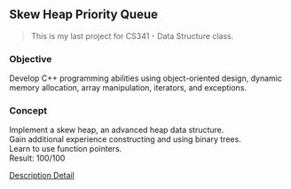 ## Skew Heap Priority Queue
> This is my last project for CS341 - Data Structure class. 


### Objective
Develop C++ programming abilities using object-oriented design, dynamic memory allocation, array manipulation, iterators, and exceptions.  

### Concept 
Implement a skew heap, an advanced heap data structure.  
Gain additional experience constructing and using binary trees.  
Learn to use function pointers.   
Result: 100/100  

[Description Detail](https://userpages.umbc.edu/~cmarron/cs341.s20/projects/proj4.shtml)

